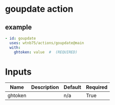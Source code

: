 # goupdate action

## example

```yaml
- id: goupdate
  uses: wtnb75/actions/goupdate@main
  with:
    ghtoken: value  #  (REQUIRED)
```

# Inputs

| Name | Description | Default | Required |
|------|-------------|---------|----------|
| ghtoken |  | n/a | True |
